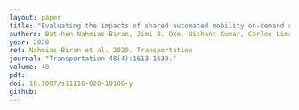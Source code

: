 ```yaml
---
layout: paper
title: "Evaluating the impacts of shared automated mobility on-demand services: an activity-based accessibility approach"
authors: Bat-hen Nahmias-Biran, Jimi B. Oke, Nishant Kumar, Carlos Lima Azevedo, Moshe Ben-Akiva
year: 2020
ref: Nahmias-Biran et al. 2020. Transportation
journal: "Transportation 48(4):1613-1638."
volume: 48
pdf:
doi: 10.1007/s11116-020-10106-y
github:
---
```

